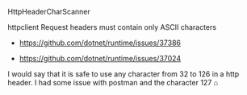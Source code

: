 HttpHeaderCharScanner

httpclient Request headers must contain only ASCII characters

- https://github.com/dotnet/runtime/issues/37386

- https://github.com/dotnet/runtime/issues/37024

I would say that it is safe to use any character from 32 to 126 in a http header. I had some issue with postman and the character 127 ⌂
